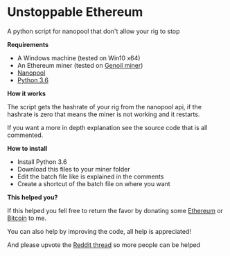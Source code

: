 # Unstoppable Ethereum
A python script for nanopool that don't allow your rig to stop

<b>Requirements</b>

<ul>
<li>A Windows machine (tested on Win10 x64)</li>
<li>An Ethereum miner (tested on <a href="https://github.com/Genoil/cpp-ethereum">Genoil miner</a>)</li>
<li><a href="https://eth.nanopool.org/">Nanopool</a></li>
<li><a href="https://www.python.org/downloads/release/python-362/">Python 3.6</a></li>
</ul>

<b>How it works</b>

The script gets the hashrate of your rig from the nanopool api, if the hashrate is zero that means the miner is not working and it restarts.

If you want a more in depth explanation see the source code that is all commented.

<b>How to install</b>


<ul>
<li>Install Python 3.6</li>
<li>Download this files to your miner folder</li>
<li>Edit the batch file like is explained in the comments</li>
<li>Create a shortcut of the batch file on where you want</li>
</ul>

<b>This helped you?</b>

If this helped you fell free to return the favor by donating some <a href="https://eth.nanopool.org/account/0xc5c5A034db718cE4Abb6971c860D10AeD74833aC">Ethereum</a> or <a href="https://etherscan.io/address/0xc5c5a034db718ce4abb6971c860d10aed74833ac">Bitcoin</a> to me.

You can also help by improving the code, all help is appreciated!

And please upvote the <a href="https://www.reddit.com/r/EtherMining/comments/6nuuay/an_automatic_python_script_that_restarts_the/">Reddit thread</a> so more people can be helped
